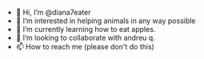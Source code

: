 - 👋 Hi, I’m @diana7eater
- 👀 I’m interested in helping animals in any way possible
- 🌱 I’m currently learning how to eat apples.
- 💞️ I’m looking to collaborate with andreu q.
- 📫 How to reach me (please don't do this)

<!---
diana7eater/diana7eater is a ✨ special ✨ repository because its `README.md` (this file) appears on your GitHub profile.
You can click the Preview link to take a look at your changes.
--->
